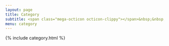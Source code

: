 ```yaml
---
layout: page
title: Category
subtitle: <span class="mega-octicon octicon-clippy"></span>&nbsp;&nbsp; Take notes about everything new
menu: category
---
```

{% include category.html %}
